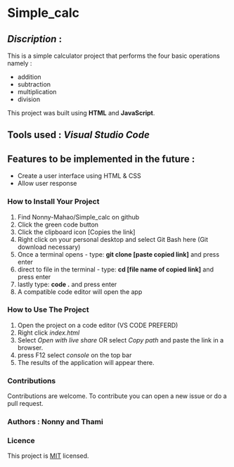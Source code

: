# Simple_calc
## *Discription* : 
This is a simple calculator project that performs the four basic operations namely :
* addition
* subtraction
* multiplication
* division

This project was built using **HTML** and **JavaScript**.
## Tools used : *Visual Studio Code*

## Features to be implemented in the future :
* Create a user interface using HTML & CSS
* Allow user response


### How to Install Your Project
1. Find Nonny-Mahao/Simple_calc on github
2. Click the green code button
3. Click the clipboard icon [Copies the link]
4. Right click on your personal desktop and select Git Bash here (Git download necessary)
5. Once a terminal opens - type: **git clone [paste copied link]** and press enter
6. direct to file in the terminal - type: **cd [file name of copied link]** and press enter
7. lastly type: **code .** and press enter
8. A compatible code editor will open the app 

### How to Use The Project
1. Open the project on a code editor (VS CODE PREFERD)
2. Right click *index.html*
3. Select *Open with live share* OR select *Copy path* and paste the link in a browser.
4. press F12 select *console* on the top bar
5. The results of the application will appear there.

### Contributions
Contributions are welcome. To contribute you can open a new issue or do a pull request.


### Authors : **Nonny** and **Thami**

### Licence
This project is [MIT](https://www.google.com) licensed.